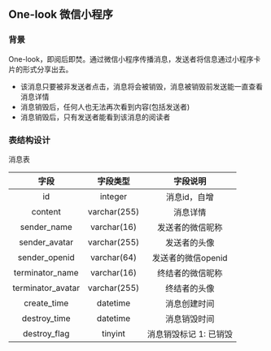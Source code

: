 ## One-look 微信小程序

### 背景

One-look，即阅后即焚。通过微信小程序传播消息，发送者将信息通过小程序卡片的形式分享出去。

* 该消息只要被非发送者点击，消息将会被销毁，消息被销毁前发送能一直查看消息详情
* 消息销毁后，任何人也无法再次看到内容(包括发送者)
* 消息销毁后，只有发送者能看到该消息的阅读者

### 表结构设计

消息表

| 字段 | 字段类型 | 字段说明 |
| :-: | :-: | :-: |
| id | integer | 消息id，自增 |
| content | varchar(255) | 消息详情 |
| sender_name | varchar(16) | 发送者的微信昵称 |
| sender_avatar | varchar(255) | 发送者的头像 |
| sender_openid | varchar(64) | 发送者的微信openid |
| terminator_name | varchar(16) | 终结者的微信昵称 |
| terminator_avatar | varchar(255) | 终结者的头像 |
| create_time | datetime | 消息创建时间 |
| destroy_time | datetime | 消息销毁时间 |
| destroy_flag | tinyint | 消息销毁标记 1: 已销毁 |